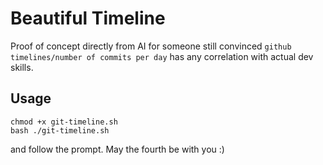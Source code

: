 # Beautiful Timeline 

Proof of concept directly from AI for someone still convinced `github timelines/number of commits per day` has any correlation with actual dev skills.

## Usage
```
chmod +x git-timeline.sh
bash ./git-timeline.sh

```
and follow the prompt. May the fourth be with you :)
